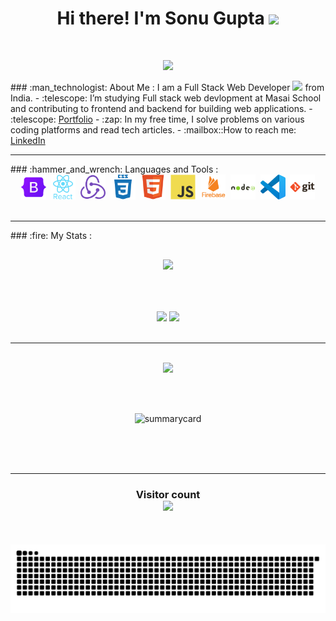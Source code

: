 <h1 align="center">Hi there! <span color="blue">I'm Sonu Gupta</span> <img src="https://media.giphy.com/media/hvRJCLFzcasrR4ia7z/giphy.gif" width="25px"> </h1>
 <br>
 <p align="center" ><img  style="width: 200px;" src="https://media.giphy.com/media/dWesBcTLavkZuG35MI/giphy.gif"/></p>
<!-- <div align="center">
  <img src="https://media.giphy.com/media/dWesBcTLavkZuG35MI/giphy.gif" width="600" height="300"/>
</div> -->
### :man_technologist: About Me :
I am a Full Stack Web Developer <img src="https://media.giphy.com/media/WUlplcMpOCEmTGBtBW/giphy.gif" width="30"> from India.
- :telescope: I’m studying Full stack web devlopment at Masai School and contributing to frontend and backend for building web applications.
- :telescope: <a href="https://sonugupta1234.github.io/" target="_blank">Portfolio</a>
- :zap: In my free time, I solve problems on various coding platforms and read tech articles.
- :mailbox::How to reach me: <a href="https://www.linkedin.com/in/sonu-gupta-677a1b252/" target="_blank">LinkedIn
  </a>
<br/>
<hr/>
### :hammer_and_wrench: Languages and Tools :
<div align="center">
  <img src="https://github.com/devicons/devicon/blob/master/icons/bootstrap/bootstrap-original.svg" title="BootStrap" alt="Java" width="40" height="40"/>&nbsp;
  <img src="https://github.com/devicons/devicon/blob/master/icons/react/react-original-wordmark.svg" title="React" alt="React" width="40" height="40"/>&nbsp;
<!--   <img src="https://github.com/devicons/devicon/blob/master/icons/spring/spring-original-wordmark.svg" title="Spring" alt="Spring" width="40" height="40"/>&nbsp; -->
<!--   <img src="https://github.com/devicons/devicon/blob/master/icons/materialui/materialui-original.svg" title="Material UI" alt="Material UI" width="40" /height="40"/>&nbsp; -->
<!--   <img src="https://github.com/devicons/devicon/blob/master/icons/flutter/flutter-original.svg" title="Flutter" alt="Flutter" width="40" height="40"/>&nbsp; -->
  <img src="https://github.com/devicons/devicon/blob/master/icons/redux/redux-original.svg" title="Redux" alt="Redux " width="40" height="40"/>&nbsp;
  <img src="https://github.com/devicons/devicon/blob/master/icons/css3/css3-plain-wordmark.svg"  title="CSS3" alt="CSS" width="40" height="40"/>&nbsp;
  <img src="https://github.com/devicons/devicon/blob/master/icons/html5/html5-original.svg" title="HTML5" alt="HTML" width="40" height="40"/>&nbsp;
  <img src="https://github.com/devicons/devicon/blob/master/icons/javascript/javascript-original.svg" title="JavaScript" alt="JavaScript" width="40" height="40"/>&nbsp;
  <img src="https://github.com/devicons/devicon/blob/master/icons/firebase/firebase-plain-wordmark.svg" title="Firebase" alt="Firebase" width="40" height="40"/>&nbsp;
<!--   <img src="https://github.com/devicons/devicon/blob/master/icons/gatsby/gatsby-original.svg" title="Gatsby"  alt="Gatsby" width="40" height="40"/>&nbsp; -->
<!--   <img src="https://github.com/devicons/devicon/blob/master/icons/mysql/mysql-original-wordmark.svg" title="MySQL"  alt="MySQL" width="40" height="40"/>&nbsp; -->
  <img src="https://github.com/devicons/devicon/blob/master/icons/nodejs/nodejs-original-wordmark.svg" title="NodeJS" alt="NodeJS" width="40" height="40"/>&nbsp;
  <img src="https://github.com/devicons/devicon/blob/master/icons/vscode/vscode-original.svg" title="AWS" alt="AWS" width="40" height="40"/>&nbsp;
  <img src="https://github.com/devicons/devicon/blob/master/icons/git/git-original-wordmark.svg" title="Git" **alt="Git" width="40" height="40"/>
</div>
<br/>
<hr/>
### :fire: My Stats :
<div align="center" style="margin:30px;">
<img src="https://github-profile-trophy.vercel.app/?username=sonugupta1234&theme=onedark&background=000000"/>
</div>
<br/>
<br/>
<div align="center" display="flex" style="justify-content:space-evenly;">
  <img src="https://github-readme-stats.vercel.app/api?username=sonugupta1234&show_icons=true&theme=dark&background=000000"/>
<img src="https://github-readme-stats.vercel.app/api/top-langs/?username=sonugupta1234&theme=dark&background=000000"/>
</div>
<br/>
<hr/>
<br/>
<div align="center">
<img src="http://github-readme-streak-stats.herokuapp.com/?user=sonugupta1234&theme=dark"/>
 <br />
 <br />
<p align="center"><img src="https://github-profile-trophy.vercel.app/?username=sonugupta1234&theme=radical" alt=""/> </p>
<p align="center"><img src="https://github-profile-summary-cards.vercel.app/api/cards/profile-details?username=sonugupta1234&theme=radical" alt="summarycard"/> </p>
<br>
<br>
<br>
<hr />
 <h3 align="center">
  Visitor count <br>
  <!-- <img src="https://profile-counter.glitch.me/4shutoshbhardwaj/count.svg" /> -->
  <img src="https://profile-counter.glitch.me/surajahirwar/count.svg" />
 </h3>
 <br />
 <br />
<a href="https://google.com" align="center">
   <img src="https://github.com/Asmit2952/Asmit2952/blob/output/github-contribution-grid-snake.svg" alt="snake">
</a>
</div>
